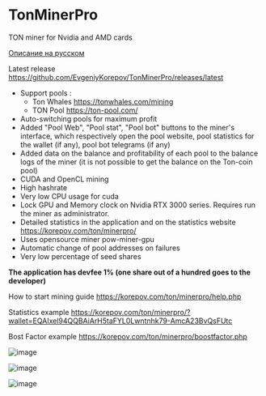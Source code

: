 # TonMinerPro
TON miner for Nvidia and AMD cards

[Описание на русском](https://github.com/EvgeniyKorepov/TonMinerPro/blob/main/README_RU.md)

Latest release https://github.com/EvgeniyKorepov/TonMinerPro/releases/latest

- Support pools :
  - Ton Whales https://tonwhales.com/mining
  - TON Pool https://ton-pool.com/
- Auto-switching pools for maximum profit
- Added "Pool Web", "Pool stat", "Pool bot" buttons to the miner's interface, which respectively open the pool website, pool statistics for the wallet (if any), pool bot telegrams (if any)
- Added data on the balance and profitability of each pool to the balance logs of the miner (it is not possible to get the balance on the Ton-coin pool)
- CUDA and OpenCL mining
- High hashrate
- Very low CPU usage for cuda
- Lock GPU and Memory clock on Nvidia RTX 3000 series. Requires run the miner as administrator.
- Detailed statistics in the application and on the statistics website https://korepov.com/ton/minerpro/
- Uses opensource miner pow-miner-gpu
- Automatic change of pool addresses on failures
- Very low percentage of seed shares

**The application has devfee 1% (one share out of a hundred goes to the developer)**

How to start mining guide https://korepov.com/ton/minerpro/help.php

Statistics example https://korepov.com/ton/minerpro/?wallet=EQAIxel94QQBAiArH5taFYL0Lwntnhk79-AmcA23BvQsFUtc

Bost Factor example https://korepov.com/ton/minerpro/boostfactor.php

![image](https://user-images.githubusercontent.com/35364901/155695616-58360852-8a8b-4bb6-99a6-043446be7d99.png)

![image](https://user-images.githubusercontent.com/35364901/154995728-10ceb89f-287e-4e23-91d2-16aef7dc4c7a.png)

![image](https://user-images.githubusercontent.com/35364901/154995818-fe35af0d-28d8-4c9a-b0ea-3fc4846d8075.png)


